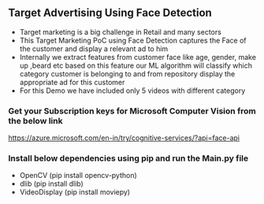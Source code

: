 ## Target Advertising Using Face Detection

- Target marketing is a big challenge in Retail and many sectors
- This Target Marketing PoC using Face Detection captures the Face of the customer and display a relevant ad to him
- Internally we extract features from customer face like age, gender, make up ,beard etc
based on this feature our ML algorithm will classify which category customer  is belonging to and from repository  display the appropriate ad for this customer
- For this Demo we have included only 5 videos with different category

### Get your Subscription keys for Microsoft Computer Vision from the below link
https://azure.microsoft.com/en-in/try/cognitive-services/?api=face-api

### Install below dependencies using pip and run the Main.py file
- OpenCV (pip install opencv-python)
- dlib (pip install dlib)
- VideoDisplay (pip install moviepy)



